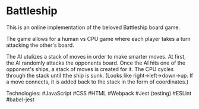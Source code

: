 # Battleship

This is an online implementation of the beloved Battleship board game.

The game allows for a human vs CPU game where each player takes a turn attacking the other's board.

The AI utulizes a stack of moves in order to make smarter moves. At first, the AI randomly attacks the opponents board.
Once the AI hits one of the opponent's ships, a stack of moves is created for it. The CPU cycles through the stack until 
tthe ship is sunk. (Looks like right->left->down->up. If a move connects, it is added back to the stack in the form of coordinates.)

Technologies:
#JavaScript
#CSS
#HTML
#Webpack
#Jest (testing)
#ESLint
#babel-jest
